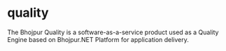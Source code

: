 # quality
The Bhojpur Quality is a software-as-a-service product used as a Quality Engine based on Bhojpur.NET Platform for application delivery.
